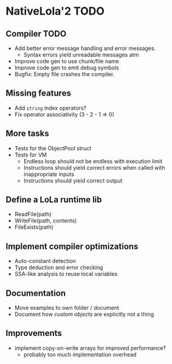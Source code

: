# NativeLola'2 TODO

## Compiler TODO
- Add better error message handling and error messages.
  - Syntax errors yield unreadable messages atm
- Improve code gen to use chunk/file name
- Improve code gen to emit debug symbols
- Bugfix: Empty file crashes the compiler.

## Missing features
- Add `string` index operators?
- Fix operator associativity (3 - 2 - 1 => 0)

## More tasks
- Tests for the ObjectPool struct
- Tests for VM
  - Endless loop should not be endless with execution limit
  - Instructions should yield correct errors when called with inappropriate inputs
  - Instructions should yield correct output

## Define a LoLa runtime lib
- ReadFile(path)
- WriteFile(path, contents)
- FileExists(path)

## Implement compiler optimizations
- Auto-constant detection
- Type deduction and error checking
- SSA-like analysis to reuse local variables

## Documentation
- Move examples to own folder / document
- Document how *custom objects* are explicitly not a thing

## Improvements
- implement copy-on-write arrays for improved performance?
  - probably too much implementation overhead

